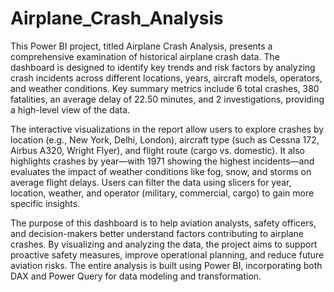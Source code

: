 # Airplane_Crash_Analysis 

This Power BI project, titled Airplane Crash Analysis, presents a comprehensive examination of historical airplane crash data. The dashboard is designed to identify key trends and risk factors by analyzing crash incidents across different locations, years, aircraft models, operators, and weather conditions. Key summary metrics include 6 total crashes, 380 fatalities, an average delay of 22.50 minutes, and 2 investigations, providing a high-level view of the data.

The interactive visualizations in the report allow users to explore crashes by location (e.g., New York, Delhi, London), aircraft type (such as Cessna 172, Airbus A320, Wright Flyer), and flight route (cargo vs. domestic). It also highlights crashes by year—with 1971 showing the highest incidents—and evaluates the impact of weather conditions like fog, snow, and storms on average flight delays. Users can filter the data using slicers for year, location, weather, and operator (military, commercial, cargo) to gain more specific insights.

The purpose of this dashboard is to help aviation analysts, safety officers, and decision-makers better understand factors contributing to airplane crashes. By visualizing and analyzing the data, the project aims to support proactive safety measures, improve operational planning, and reduce future aviation risks. The entire analysis is built using Power BI, incorporating both DAX and Power Query for data modeling and transformation.
